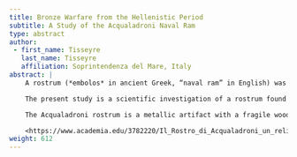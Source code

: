 ```yaml
---
title: Bronze Warfare from the Hellenistic Period
subtitle: A Study of the Acqualadroni Naval Ram
type: abstract
author:
 - first_name: Tisseyre
   last_name: Tisseyre
   affiliation: Soprintendenza del Mare, Italy
abstract: |
    A rostrum (*embolos* in ancient Greek, “naval ram” in English) was an offensive naval weapon mounted on the prow of a ship at the waterline and was used to damage enemy warships. The rostrum was probably a Greek invention dating back to the sixth century BC and was considered a formidable offensive weapon for centuries. Its use required an experienced captain and a disciplined crew. Other rostra have been found in the Mediterranean and are not to be confused with cutwaters, also used to damage enemy warships. The Hellenistic Athlit rostrum was found south of Haifa (Israel) in 1980 and was dated to 220 BC. Its archaeological and metallurgical analysis data, based on physico-chemical and metallographic analyses, provided unique information about bronze-casting and the construction of warships during the Hellenistic period.

    The present study is a scientific investigation of a rostrum found at a depth of 6 meters at Acqualadroni, 200 meters off the coast of Messina (Italy) in September 2008. Following its recovery, the rostrum was placed in a glass container full of demineralized water in constant flow to preserve the wooden parts.

    The Acqualadroni rostrum is a metallic artifact with a fragile wooden part from the original warship still inside it. A blackish substance is present on some areas of the wood surface. The rostrum is 162 centimeters long and weighs about 250 kilograms. The thickness of the metal is approximately 2 centimeters. The rostrum is finely decorated on both sides with very faithful drawings of two *kopis* (single-edged curved swords) and a sword similar to a Hellenistic or Greek *xiphos* (a double-edged, single-handed sword) measuring 86 and 88 centimeters, respectively. The deformation of the blade on the right-hand side is attributable to collisions with other ships. It is possible to date the rostrum on the basis of such stylistic elements. Thus, its production date may range from the fourth to the second century BC. If the rostrum dates to the third century BC, it may have been mounted on a warship used in a naval battle during the Punic Wars (e.g., the Battles of the Lipari Islands and Mylae). The metallic part was investigated by the University of Palermo (CGA) using inductively coupled plasma optical emission spectroscopy (ICP–OES) and inductively coupled plasma mass spectrometry (ICP–MS) for lead isotope analysis. The two wooden samples were investigated by Fourier transform infrared (FTIR) spectroscopy, 13C{1H} cross-polarization magic angle spinning (CP MAS), NMR spectroscopy, energy-dispersive X-ray spectroscopy (EDX), ICP–OES, gas chromatography–mass spectrometry (GC–MS), and X-ray diffraction (XRD).The present investigation aims to provide information about the state of preservation of the wooden and metallic parts and to give some hints that could prove useful in conservation of the rostrum.

    <https://www.academia.edu/3782220/Il_Rostro_di_Acqualadroni_un_relitto_del_III_sec.a.C._in_Un_Mare_d_aMare_Palermo_2013>
weight: 612
---
```

